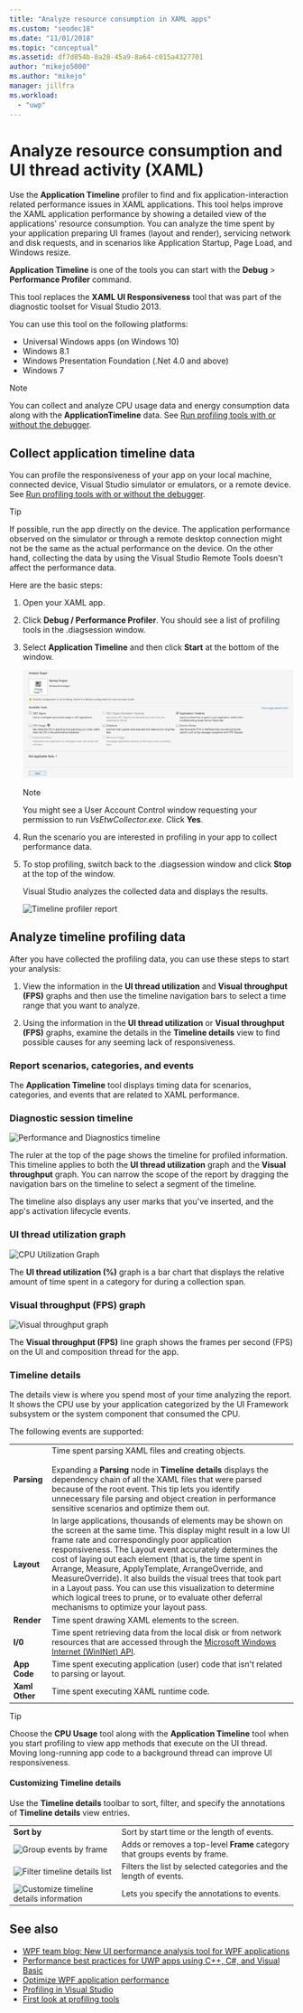 ```yaml
---
title: "Analyze resource consumption in XAML apps"
ms.custom: "seodec18"
ms.date: "11/01/2018"
ms.topic: "conceptual"
ms.assetid: df7d854b-0a28-45a9-8a64-c015a4327701
author: "mikejo5000"
ms.author: "mikejo"
manager: jillfra
ms.workload:
  - "uwp"
---
```

# Analyze resource consumption and UI thread activity (XAML)

Use the **Application Timeline** profiler to find and fix application-interaction related performance issues in XAML applications. This tool helps improve the XAML application performance by showing a detailed view of the applications' resource consumption. You can analyze the time spent by your application preparing UI frames (layout and render), servicing network and disk requests, and in scenarios like Application Startup, Page Load, and Windows resize.

**Application Timeline** is one of the tools you can start with the **Debug** > **Performance Profiler** command.

This tool replaces the **XAML UI Responsiveness** tool that was part of the diagnostic toolset for Visual Studio 2013.

You can use this tool on the following platforms:

- Universal Windows apps (on Windows 10)
- Windows 8.1
- Windows Presentation Foundation (.Net 4.0 and above)
- Windows 7

> [!NOTE]
> You can collect and analyze CPU usage data and energy consumption data along with the **ApplicationTimeline** data. See [Run profiling tools with or without the debugger](../profiling/running-profiling-tools-with-or-without-the-debugger.md).

## Collect application timeline data

You can profile the responsiveness of your app on your local machine, connected device, Visual Studio simulator or emulators, or a remote device. See [Run profiling tools with or without the debugger](../profiling/running-profiling-tools-with-or-without-the-debugger.md).

> [!TIP]
> If possible, run the app directly on the device. The application performance observed on the simulator or through a remote desktop connection might not be the same as the actual performance on the device. On the other hand, collecting the data by using the Visual Studio Remote Tools doesn't affect the performance data.

Here are the basic steps:

1. Open your XAML app.

2. Click **Debug / Performance Profiler**. You should see a list of profiling tools in the .diagsession window.

3. Select **Application Timeline** and then click **Start** at the bottom of the window.

   ![Application Timeline Tool Selected](../profiling/media/apptimelineselect.png "Application Timeline Tool")

   > [!NOTE]
   > You might see a User Account Control window requesting your permission to run *VsEtwCollector.exe*. Click **Yes**.

4. Run the scenario you are interested in profiling in your app to collect performance data.

5. To stop profiling, switch back to the .diagsession window and click **Stop** at the top of the window.

   Visual Studio analyzes the collected data and displays the results.

   ![Timeline profiler report](../profiling/media/timeline_base.png "TIMELINE_Base")

## Analyze timeline profiling data

After you have collected the profiling data, you can use these steps to start your analysis:

1. View the information in the **UI thread utilization** and **Visual throughput (FPS)** graphs and then use the timeline navigation bars to select a time range that you want to analyze.

2. Using the information in the **UI thread utilization** or **Visual throughput (FPS)** graphs, examine the details in the **Timeline details** view to find possible causes for any seeming lack of responsiveness.

### <a name="BKMK_Report_scenarios_categories_and_events"></a> Report scenarios, categories, and events

The **Application Timeline** tool displays timing data for scenarios, categories, and events that are related to XAML performance.

### <a name="BKMK_Diagnostic_session_timeline"></a> Diagnostic session timeline

![Performance and Diagnostics timeline](../profiling/media/diaghub_timelinewithusermarks.png "DIAGHUB_TimelineWithUserMarks")

The ruler at the top of the page shows the timeline for profiled information. This timeline applies to both the **UI thread utilization** graph and the **Visual throughput** graph. You can narrow the scope of the report by dragging the navigation bars on the timeline to select a segment of the timeline.

The timeline also displays any user marks that you've inserted, and the app's activation lifecycle events.

### <a name="BKMK_UI_thread_utilization_graph"></a> UI thread utilization graph

![CPU Utilization Graph](../profiling/media/timeline_cpuutilization.png "TIMELINE_CpuUtilization")

The **UI thread utilization (%)** graph is a bar chart that displays the relative amount of time spent in a category for during a collection span.

### <a name="BKMK_Visual_throughput_FPS_graph"></a> Visual throughput (FPS) graph

![Visual throughput graph](../profiling/media/timeline_visualthroughput.png "TIMELINE_VisualThroughput")

The **Visual throughput (FPS)** line graph shows the frames per second (FPS) on the UI and composition thread for the app.

### <a name="BKMK_Timeline_details_"></a> Timeline details

The details view is where you spend most of your time analyzing the report. It shows the CPU use by your application categorized by the UI Framework subsystem or the system component that consumed the CPU.

The following events are supported:

|||
|-|-|
|**Parsing**|Time spent parsing XAML files and creating objects.<br /><br /> Expanding a **Parsing** node in **Timeline details** displays the dependency chain of all the XAML files that were parsed because of the root event. This tip lets you identify unnecessary file parsing and object creation in performance sensitive scenarios and optimize them out.|
|**Layout**|In large applications, thousands of elements may be shown on the screen at the same time. This display might result in a low UI frame rate and correspondingly poor application responsiveness. The Layout event accurately determines the cost of laying out each element (that is, the time spent in Arrange, Measure, ApplyTemplate, ArrangeOverride, and MeasureOverride). It also builds the visual trees that took part in a Layout pass. You can use this visualization to determine which logical trees to prune, or to evaluate other deferral mechanisms to optimize your layout pass.|
|**Render**|Time spent drawing XAML elements to the screen.|
|**I/0**|Time spent retrieving data from the local disk or from network resources that are accessed through the [Microsoft Windows Internet (WinINet) API](/windows/desktop/WinInet/portal).|
|**App Code**|Time spent executing application (user) code that isn't related to parsing or layout.|
|**Xaml Other**|Time spent executing XAML runtime code.|

> [!TIP]
> Choose the **CPU Usage** tool along with the **Application Timeline** tool when you start profiling to view app methods that execute on the UI thread. Moving long-running app code to a background thread can improve UI responsiveness.

#### <a name="BKMK_Customizing_Timeline_details_"></a> Customizing Timeline details

Use the **Timeline details** toolbar to sort, filter, and specify the annotations of **Timeline details** view entries.

|||
|-|-|
|**Sort by**|Sort by start time or the length of events.|
|![Group events by frame](../profiling/media/timeline_groupbyframes.png "TIMELINE_GroupByFrames")|Adds or removes a top-level **Frame** category that groups events by frame.|
|![Filter timeline details list](../profiling/media/timeline_filter.png "TIMELINE_Filter")|Filters the list by selected categories and the length of events.|
|![Customize timeline details information](../profiling/media/timeline_viewsettings.png "TIMELINE_ViewSettings")|Lets you specify the annotations to events.|

## See also

- [WPF team blog: New UI performance analysis tool for WPF applications](https://blogs.msdn.microsoft.com/wpf/2015/01/16/new-ui-performance-analysis-tool-for-wpf-applications/)
- [Performance best practices for UWP apps using C++, C#, and Visual Basic](/previous-versions/windows/apps/hh750313\(v\=win.10\))
- [Optimize WPF application performance](/dotnet/framework/wpf/advanced/optimizing-wpf-application-performance)
- [Profiling in Visual Studio](../profiling/index.yml)
- [First look at profiling tools](../profiling/profiling-feature-tour.md)

